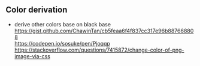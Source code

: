 ## Color derivation 

- derive other colors base on black base<br />
https://gist.github.com/ChawinTan/cb5feaa6f4f837cc317e96b887668808<br />
https://codepen.io/sosuke/pen/Pjoqqp<br />
https://stackoverflow.com/questions/7415872/change-color-of-png-image-via-css


